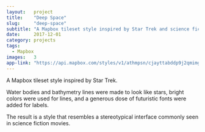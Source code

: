```yaml
---
layout:   project
title:    "Deep Space"
slug:     "deep-space"
subtitle: "A Mapbox tileset style inspired by Star Trek and science fiction"
date:     2017-12-01
category: projects
tags:
  - Mapbox
images:   3
app-link: "https://api.mapbox.com/styles/v1/athmpsn/cjayttabddp9j2qmimgv6ws4q.html?fresh=true&title=true&access_token=pk.eyJ1IjoiYXRobXBzbiIsImEiOiJjajZ5bWVjOHgwNGp4MnhzZzMxa2pkeDBiIn0.MIHVmqU0AzpJTACceAr4Zg#2/15.14/9.17"
---
```

A Mapbox tileset style inspired by Star Trek.

Water bodies and bathymetry lines were made to look like stars, bright colors were used for lines, and a generous dose of futuristic fonts were added for labels.

The result is a style that resembles a stereotypical interface commonly seen in science fiction movies.